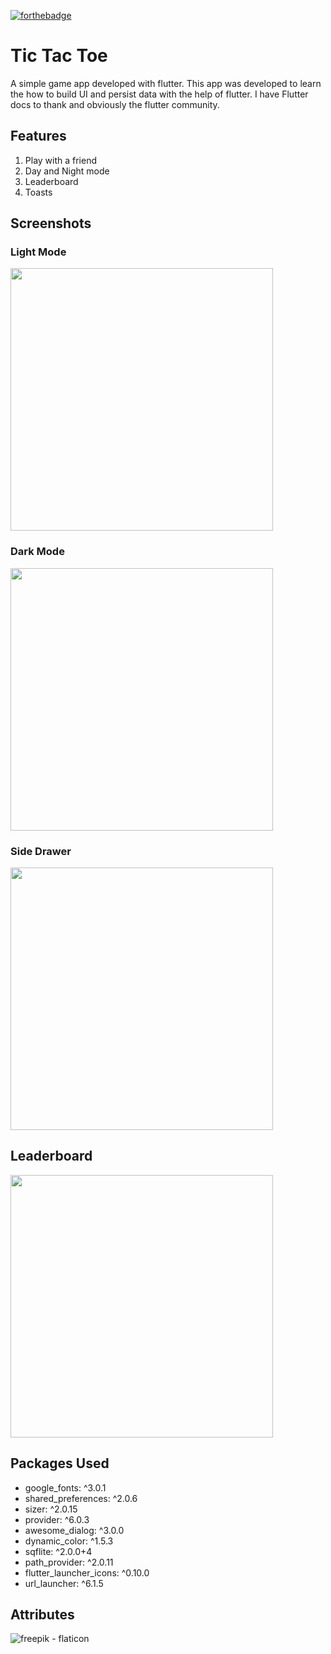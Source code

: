 [![forthebadge](https://forthebadge.com/images/badges/built-for-android.svg)](https://forthebadge.com)

# Tic Tac Toe

A simple game app developed with flutter. This app was developed to learn the how to build UI and persist data with the help of flutter. I have Flutter docs to thank and obviously the flutter community.

## Features
1. Play with a friend
2. Day and Night mode
3. Leaderboard
4. Toasts

## Screenshots

### Light Mode
<img src="https://i.ibb.co/9pbpRFL/Screenshot-20220913-205625.png" height="420">

### Dark Mode
<img src="https://i.ibb.co/sggMsgV/Screenshot-20220913-205526.png" height="420">

### Side Drawer
<img src="https://i.ibb.co/fQ8MG6V/Screenshot-20220913-205612.png" height="420">

## Leaderboard
<img src="https://i.ibb.co/Xj486V5/Screenshot-20220913-205641.png" height="420">


## Packages Used
- google_fonts: ^3.0.1
- shared_preferences: ^2.0.6
- sizer: ^2.0.15
- provider: ^6.0.3
- awesome_dialog: ^3.0.0
- dynamic_color: ^1.5.3
- sqflite: ^2.0.0+4
- path_provider: ^2.0.11
- flutter_launcher_icons: ^0.10.0
- url_launcher: ^6.1.5


## Attributes
![freepik - flaticon](https://www.flaticon.com/free-icons/tic-tac-toe)
